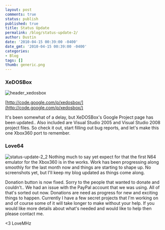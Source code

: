```yaml
---
layout: post
comments: true
status: publish
published: true
title: Status Update
permalink: /blog/status-update-2/
author: Dustin
date: '2010-04-15 00:39:00 -0400'
date_gmt: '2010-04-15 00:39:00 -0400'
categories:
- Blog
tags: []
thumb: generic.png
---
```

### XeDOSBox

![header_xedosbox](//lovemhz.com/wp-content/uploads/2016/02/header_xedosbox.png)

[http://code.google.com/p/xedosbox/](http://code.google.com/p/xedosbox/)

It's been somewhat of a delay, but XeDOSBox's Google Project page has been
updated.. Also included are Visual Studio 2005 and Visual Studio 2008 project
files. So check it out, start filling out bug reports, and let's make this one
Xbox360 port to remember.

### Love64

![status-update-2_2](//lovemhz.com/wp-content/uploads/2015/12/status-update-2_2.png)
Nothing much to say yet expect for that the first N64 emulator for the Xbox360
is in the works. Work has been progressing along smoothly for the last month now
 and things are starting to shape up. No screenshots yet, but I'll keep my blog
 updated as things come along.

[](http://www.isocmasjid.com/v1/images/stories/Paypal_button1.png)
Donation button is now fixed. Sorry to the people that wanted to donate and
couldn't.. We had an issue with the PayPal account that we was using. All of
that's sorted out now. Donations are need as progress for new and exciting
things to happen. Currently I have a few secret projects that I'm working on and
of course some of it will take longer to make without your help. If you would
like more details about what's needed and would like to help then please contact
me.

<3 LoveMHz
